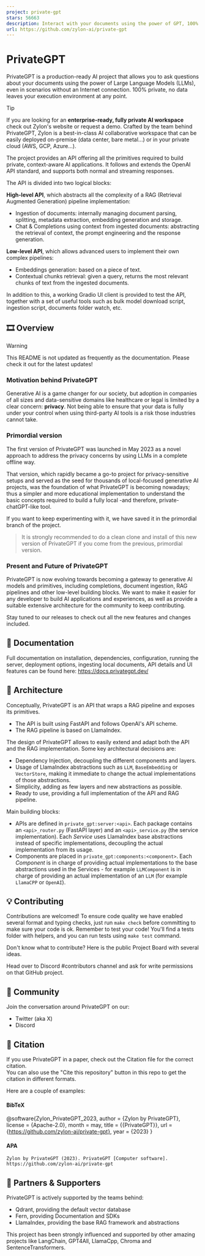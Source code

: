 ```yaml
---
project: private-gpt
stars: 56663
description: Interact with your documents using the power of GPT, 100% privately, no data leaks
url: https://github.com/zylon-ai/private-gpt
---
```


PrivateGPT
==========

PrivateGPT is a production-ready AI project that allows you to ask questions about your documents using the power of Large Language Models (LLMs), even in scenarios without an Internet connection. 100% private, no data leaves your execution environment at any point.

Tip

If you are looking for an **enterprise-ready, fully private AI workspace** check out Zylon's website or request a demo. Crafted by the team behind PrivateGPT, Zylon is a best-in-class AI collaborative workspace that can be easily deployed on-premise (data center, bare metal...) or in your private cloud (AWS, GCP, Azure...).

The project provides an API offering all the primitives required to build private, context-aware AI applications. It follows and extends the OpenAI API standard, and supports both normal and streaming responses.

The API is divided into two logical blocks:

**High-level API**, which abstracts all the complexity of a RAG (Retrieval Augmented Generation) pipeline implementation:

-   Ingestion of documents: internally managing document parsing, splitting, metadata extraction, embedding generation and storage.
-   Chat & Completions using context from ingested documents: abstracting the retrieval of context, the prompt engineering and the response generation.

**Low-level API**, which allows advanced users to implement their own complex pipelines:

-   Embeddings generation: based on a piece of text.
-   Contextual chunks retrieval: given a query, returns the most relevant chunks of text from the ingested documents.

In addition to this, a working Gradio UI client is provided to test the API, together with a set of useful tools such as bulk model download script, ingestion script, documents folder watch, etc.

🎞️ Overview
------------

Warning

This README is not updated as frequently as the documentation. Please check it out for the latest updates!

### Motivation behind PrivateGPT

Generative AI is a game changer for our society, but adoption in companies of all sizes and data-sensitive domains like healthcare or legal is limited by a clear concern: **privacy**. Not being able to ensure that your data is fully under your control when using third-party AI tools is a risk those industries cannot take.

### Primordial version

The first version of PrivateGPT was launched in May 2023 as a novel approach to address the privacy concerns by using LLMs in a complete offline way.

That version, which rapidly became a go-to project for privacy-sensitive setups and served as the seed for thousands of local-focused generative AI projects, was the foundation of what PrivateGPT is becoming nowadays; thus a simpler and more educational implementation to understand the basic concepts required to build a fully local -and therefore, private- chatGPT-like tool.

If you want to keep experimenting with it, we have saved it in the primordial branch of the project.

> It is strongly recommended to do a clean clone and install of this new version of PrivateGPT if you come from the previous, primordial version.

### Present and Future of PrivateGPT

PrivateGPT is now evolving towards becoming a gateway to generative AI models and primitives, including completions, document ingestion, RAG pipelines and other low-level building blocks. We want to make it easier for any developer to build AI applications and experiences, as well as provide a suitable extensive architecture for the community to keep contributing.

Stay tuned to our releases to check out all the new features and changes included.

📄 Documentation
----------------

Full documentation on installation, dependencies, configuration, running the server, deployment options, ingesting local documents, API details and UI features can be found here: https://docs.privategpt.dev/

🧩 Architecture
---------------

Conceptually, PrivateGPT is an API that wraps a RAG pipeline and exposes its primitives.

-   The API is built using FastAPI and follows OpenAI's API scheme.
-   The RAG pipeline is based on LlamaIndex.

The design of PrivateGPT allows to easily extend and adapt both the API and the RAG implementation. Some key architectural decisions are:

-   Dependency Injection, decoupling the different components and layers.
-   Usage of LlamaIndex abstractions such as `LLM`, `BaseEmbedding` or `VectorStore`, making it immediate to change the actual implementations of those abstractions.
-   Simplicity, adding as few layers and new abstractions as possible.
-   Ready to use, providing a full implementation of the API and RAG pipeline.

Main building blocks:

-   APIs are defined in `private_gpt:server:<api>`. Each package contains an `<api>_router.py` (FastAPI layer) and an `<api>_service.py` (the service implementation). Each _Service_ uses LlamaIndex base abstractions instead of specific implementations, decoupling the actual implementation from its usage.
-   Components are placed in `private_gpt:components:<component>`. Each _Component_ is in charge of providing actual implementations to the base abstractions used in the Services - for example `LLMComponent` is in charge of providing an actual implementation of an `LLM` (for example `LlamaCPP` or `OpenAI`).

💡 Contributing
---------------

Contributions are welcomed! To ensure code quality we have enabled several format and typing checks, just run `make check` before committing to make sure your code is ok. Remember to test your code! You'll find a tests folder with helpers, and you can run tests using `make test` command.

Don't know what to contribute? Here is the public Project Board with several ideas.

Head over to Discord #contributors channel and ask for write permissions on that GitHub project.

💬 Community
------------

Join the conversation around PrivateGPT on our:

-   Twitter (aka X)
-   Discord

📖 Citation
-----------

If you use PrivateGPT in a paper, check out the Citation file for the correct citation.  
You can also use the "Cite this repository" button in this repo to get the citation in different formats.

Here are a couple of examples:

#### BibTeX

@software{Zylon\_PrivateGPT\_2023,
author = {Zylon by PrivateGPT},
license = {Apache-2.0},
month = may,
title = {{PrivateGPT}},
url = {https://github.com/zylon-ai/private-gpt},
year = {2023}
}

#### APA

```
Zylon by PrivateGPT (2023). PrivateGPT [Computer software]. https://github.com/zylon-ai/private-gpt
```

🤗 Partners & Supporters
------------------------

PrivateGPT is actively supported by the teams behind:

-   Qdrant, providing the default vector database
-   Fern, providing Documentation and SDKs
-   LlamaIndex, providing the base RAG framework and abstractions

This project has been strongly influenced and supported by other amazing projects like LangChain, GPT4All, LlamaCpp, Chroma and SentenceTransformers.
